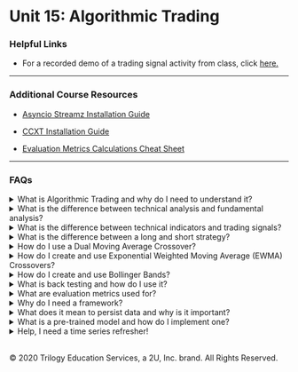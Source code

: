 # Unit 15: Algorithmic Trading

### Helpful Links

* For a recorded demo of a trading signal activity from class, click [here.](Activities_walkthrough.md)

---

### Additional Course Resources

* [Asyncio Streamz Installation Guide](Asyncio_Streamz_Install_Guide.md)

* [CCXT Installation Guide](CCXT_Install_Guide.md)

* [Evaluation Metrics Calculations Cheat Sheet](EvaluationsCalculationGuide.md)

---

### FAQs

<details>
<summary>What is Algorithmic Trading and why do I need to understand it?</summary><br>

Algorithmic trading is the trading of stocks using automated computer generated buy/sell decisions. This type of trading is becoming more and more popular in the FinTech world largely because it can be backtested with historical and current data to prove profitability and for its ability to mitigate profit loss due to human error. Some algorithmic trading strategies use the technology to inform their end decisions, while others run on auto-pilot - predicting and executing trades autonomously.

Algorithmic trading bots consist of three components:
- Signals:  Information that is useful for predicting the asset movement (such as performance and evaluation metrics, public sentiment).
- Entry Rules:  A decision rule telling you when to buy an asset (such as when a signal reaches a pre-specified, high enough level).
- Exit Rules:  A decision rule telling you when to sell or dispose of an asset (such as when a signal reaches a pre-specified, low enough level).
</details>
<details>
<summary>What is the difference between technical analysis and fundamental analysis?</summary><br>

The two major schools of thought in trading analysis are technical and fundamental analysis. They are both beneficial techniques used to develop trading strategies, however the methods of each are quite different.
<blockquote>

<details>
<summary>Technical Analysis</summary><br>

Technical analysis is used to determine the value of a stock based only on the patterns and trends in its price movements and volume. Examples of technical analysis methods are Moving Averages and Bollinger Bands. Technical analysts look for known patterns in the trend lines these methods produce, such as pennants, flags and wedges. Using these patterns, they attempt to predict the stock's future movements. For an overview list of technical indicator patterns, check out [this](https://www.investopedia.com/articles/technical/112601.asp) Investopedia article.

<br>
</details>
<details>
<summary>Fundamental Analysis</summary><br>

Fundamental analysis attempts to determine the value of a stock based on qualitative factors like management style and business model, quantitative factors such as balance sheet numbers, and even emotional and subjective factors like public sentiment. Fundamental analysts create complicated mathmatical forecasting models based on these factors, making many assumptions and applying different weights to various factors.

<br>
</details>

</blockquote><br>
</details>

</details>
<details>
<summary>What is the difference between technical indicators and trading signals?</summary><br>

Technical indicators are metrics used to evaluate stock price movements, while trading signals are the point at which those indicators suggest a time to buy or sell. A good trading strategy will utlize both as one plays off the other.

<blockquote>
<details>
<summary>Technical Indicators</summary><br>

Falling under the umbrella of technical analysis, a technical indicator is a data-driven metric that uses trading data such as closing price and volume to analyze the short or long-term price movements occurring over a specified period. For example, a 20-day simple moving average is a technical indicator representing a rolling 20-day mean of a stock's closing prices.

<br>
</details>
<details>
<summary>Trading Signals</summary><br>

A trading signal is the point at which a technical indicator, such as the crossover of two moving averages (short MA and long MA), suggests an opportunity for action--namely whether an individual trader or algorithmic trading program should issue a buy or sell order for a security (such as a stock) at that point in time.

<br>
</details>

</blockquote><br>
</details>

</details>
<details>
<summary>What is the difference between a long and short strategy?</summary><br>

Both long and short strategies are attempts at profitting off the buying and selling of financial assets, however the methods of profitting are quite different.

A long strategy is perhaps the most simple to understand and the most commonly used. Going long is the classic - *buy low and sell high* strategy most of us are accustomed to when we think of profitting on a sale. To use this strategy the asset is purchased at the lowest price and sold at the highest price, the profit is the difference.

A short strategy is much more difficult to conceptualize. To short a stock or financial asset, is to make a profit off the decline in value, which seems counterintuitive to many of us at first glance. To better understand, let's use an example scenario.
<blockquote><br>

Let's say that Bob owns 100 shares of *World's Best Co. Inc.* and they are each valued at $100, making their total value $10,000.

You've been researching the *World's Best Co. Inc.* and you've found some information that leads you to believe its not really the best after all, and that it's stock is well over-valued at $100 per share. You think its overvalued enough that the price is going to tank. You ask to borrow Bob's shares, and he agrees, temporarily transferring ownership of the shares to you (kind of like renting a home is the temporary transfer of many ownership rights). Now that you own the shares, even though its temporary, you can sell them!  You sell all 100 shares for $100 each for a $10,000 cash injection - Nice job!

Not long after you do this, the price per share does in fact tank - down to $25 per share. You can now buy another 100 shares of the stock yourself on the open market at a total price of $2,500 to replace the borrowed stock you sold. Just in time too, because you are scheduled to return Bob's 100 shares to him tomorrow per your contract agreement!  You transfer all 100 shares of stock back to Bob, while keeping the $7,500 profit you made on the sale!

You may wonder, what's in it for Bob?  Don't worry - Bob will you charge you interest and fees on the renting of his stock, after all, its a risk to him to rent it out in case you don't return it. But this is one of many reasons why shorting a stock can be both risky and profitable.<br>
<br>

</blockquote><br>
</details>
<details>
<summary>How do I use a Dual Moving Average Crossover?</summary>
<font size = "2">

_For ease of explanation, this example will use a **long strategy**. For a refresher on the difference between **long and short strategies**, see the above section on **_long/short strategy_** in this FAQ._</font>

<blockquote>
<details>
<summary>What it is:</summary><br>
The dual moving average crossover utilizes short and long term simple moving averages. When these two trend lines are plotted, they will move in the same direction on the chart and will eventually cross over each other. The value at the time of the crossover is considered the crossover point - a type of technical indicator.
<br>
Check out the [moving average refresher](Moving_Average_Refresher.md) if you need a quick refresh on how moving averages work!
<br>

<br>
</details>
<details>
<summary>How to use it:</summary><br>

If the short-term moving average line goes above the long-term moving average line, the indicator suggests that the price will be rising higher than the historical average in the short term.

If the short-term moving average line dips below the long-term moving average line, the indicator suggests that the price will be dropping lower than the historical average in the short term.

In the following candlestick chart for Bitcoin, you can see the dual moving average lines and the crossover points, indicating entry (buy signal) and exit (sell signal) points:

<img src=Images/dual_ma_cross.png width=700><br>
</details>
<details>
<summary>How to create it:</summary><br>

The dual moving average crossover can be created by using Pandas functionality. In the following steps we'll start with a simple example DataFrame with a datetime index and column of closing stock prices.

<img src=Images/signals_df.PNG width=150>
<blockquote><br>
<details>
<summary>Step One: Signal, STMA, and LTMA Columns</summary><br>

First we initialize a `Signals` column, then create our short and long term moving average columns using the `.rolling()` and `.mean()` methods:

```python
# Set the short window and long windows
short_window = 50
long_window = 100

# Generate the short and long moving averages (50 and 100 days, respectively)
signals_df['Signal'] = 0.0
signals_df['SMA50'] = signals_df['Close'].rolling(window=short_window).mean()
signals_df['SMA100'] = signals_df['Close'].rolling(window=long_window).mean()

signals_df.tail()
```
<img src=Images/signals_df_sma.PNG width=250>
<br>

</details><br>
<details>
<summary>Step Two: Creating the Signal Values</summary><br>

Next we create the signals themselves using `np.where()`. The code begins at the start of the short rolling window because the values prior to that are null. We accomplish this by slicing the column with a colon after the short_window variable: `signals_df[short_window:]`. The complete code loos like this:
```python
# Generate the trading signal (1 or 0) to when the short window is less than the long
# Note: Use 1 when the SMA50 is less than SMA100 and 0 for when it is not.
signals_df["Signal"][short_window:] = np.where(
    signals_df["SMA50"][short_window:] < signals_df["SMA100"][short_window:], 1.0, 0.0
)
```
Don't let the above code confuse you!  It is simply checking if the STMA is smaller than the LTMA and inserted a 1 if it is. A small snippet of the values generated can be seen below:

<img src=Images/signals_df_values.PNG width=350>
</details><br>
<details>
<summary>Step Three: Creating the Entry/Exit Points</summary><br>

The next step is to take the `.diff()` of the `Signals` column and add it to the DataFrame. Remember, `.diff` just subtracts one cell from the previous and provides the difference:

<img src=Images/signals_df_diff.PNG width=350>
</details><br>
<details>
<summary>Step Four: Visualizing the Indicators</summary><br>

Finally, the entry/exit points can be visualized using the following code:
```python
# Visualize exit position relative to close price
exit = signals_df[signals_df['Entry/Exit'] == -1.0]['Close'].hvplot.scatter(
    color='red',
    legend=False,
    ylabel='Price in $',
    width=1000,
    height=400)

# Visualize entry position relative to close price
entry = signals_df[signals_df['Entry/Exit'] == 1.0]['Close'].hvplot.scatter(
    color='green',
    legend=False,
    ylabel='Price in $',
    width=1000,
    height=400)

# Visualize close price for the investment
security_close = signals_df[['Close']].hvplot(
    line_color='lightgray',
    ylabel='Price in $',
    width=1000,
    height=400)

# Visualize moving averages
moving_avgs = signals_df[['SMA50', 'SMA100']].hvplot(
    ylabel='Price in $',
    width=1000,
    height=400)

# Overlay plots
entry_exit_plot = security_close * moving_avgs * entry * exit
entry_exit_plot.opts(xaxis=None)
```
<img src=Images/signals_df_plot.PNG width=800>

</details>
</blockquote><br>
</details>

</blockquote><br>
</details>
</details>
<details>
<summary>How do I create and use Exponential Weighted Moving Average (EWMA) Crossovers?</summary>
<font size = "2">

_For ease of explanation, this example will use a **long strategy**. For a refresher on the difference between **long and short strategies**, see the above section on **_long/short strategy_** in this FAQ._</font>
<blockquote>
<details>
<summary>What it is:</summary><br>

The EWMA crossover works in much the same way as the dual moving average crossover, except instead of a simple moving average, it utilizes short and long term exponentially weighted moving averages. Because the most recent prices are more heavily weighted and because the smaller window has less time included, the short term EWMA is considered a fast moving trend line with more momentum than its long term EWMA counterpart.

These two variables are subsequently referred to as a *fast close* for short term EWMA and a *slow close* for long term EWMA. Much like the dual moving average crossover, when these two trend lines are plotted, they will move in the same direction on the chart and will eventually cross over each other. The value at the time of the crossover is considered the crossover point - a type of technical indicator.<br>

Check out the [moving average refresher](Moving_Average_Refresher.md) if you need a quick refresh on how moving averages work!

<br>
</details>
<details>
<summary>How to use it:</summary><br>

If the fast close trend line goes above the slow close trend line, the indicator suggests that the price will be rising higher than the historical average in the short term.

If the fast close trend line dips below the slow close trend average line, the indicator suggests that the price will be dropping lower than the historical average in the short term.

In the following candlestick chart for Bitcoin, you can see the exponentially weighted moving average lines and the crossover points, indicating entry (buy signal) and exit (sell signal) points:

<img src=Images/dual_ewma_cross.png width=700><br>
</details>
<details>
<summary>How to create it:</summary><br>

The exponentially weighted moving average crossover can be created by using Pandas functionality. In the following steps we'll start with a simple example DataFrame with a datetime index and column of closing stock prices.
```python
import numpy as np
import Pandas as pd
import hvplot.Pandas
from pathlib import Path
```
<img src=Images/signals_ewm_df.PNG width=150>
<blockquote><br>
<details>
<summary>Step One: Signal, Fast_Close, and Slow_Close Columns</summary><br>

First we initialize a `Signal` column, then create our short and long term moving average columns using the `.ewm()` and `.mean()` methods:

```python
# Set the short window and long windows
fast_close = 1
slow_close = 10

# Generate the fast and slow close exponentially weighted moving averages (1 and 10 days, respectively)
signals_df['Fast_Close'] = signals_df['Close'].ewm(halflife=short_window).mean()
signals_df['Slow_Close'] = signals_df['Close'].ewm(halflife=long_window).mean()
signals_df['Signal'] = 0.0

signals_df.tail()
```
<img src=Images/signals_df_ema.PNG width=250>
<br>

</details><br>
<details>
<summary>Step Two: Creating the Signal Values</summary><br>

Next we create the signals themselves using `np.where()`. The code begins at the start of the fast_close window because the values prior to that are null. We accomplish this by slicing the column with a colon after the short_window variable: `signals_df[short_window:]`. The complete code loos like this:
```python
# Generate the trading signal (1 or 0) to when the fast_close is less than the slow_close
# Note: Use 1 when the fast_close is less than the slow_close and 0 for when it is not.
signals_df["Signal"][short_window:] = np.where(
    signals_df["fast_close"][short_window:] < signals_df["slow_close"][short_window:], 1.0, 0.0
)
```
Don't let the above code confuse you!  It is simply checking if the fast close price is smaller than the slow close price and inserting a 1 if it is.

</details><br>
<details>
<summary>Step Three: Creating the Entry/Exit Points</summary><br>

The next step is to take the `.diff()` of the `Signals` column and add it to the DataFrame. Remember, `.diff` just subtracts one cell from the previous and provides the difference:

<img src=Images/signals_df_ewm_diff.PNG width=350>
</details><br>
<details>
<summary>Step Four: Visualizing the Indicators</summary><br>

Finally, the entry/exit points can be visualized using the code below. You'll notice there are many more entry/exit points than with the DMAC. This is because the exponentially weighted moving averages cause the price action to move faster:
```python
# Visualize exit position relative to close price
exit = signals_df[signals_df['Entry/Exit'] == -1.0]['Close'].hvplot.scatter(
    color='red',
    legend=False,
    ylabel='Price in $',
    width=1000,
    height=400)

# Visualize entry position relative to close price
entry = signals_df[signals_df['Entry/Exit'] == 1.0]['Close'].hvplot.scatter(
    color='green',
    legend=False,
    ylabel='Price in $',
    width=1000,
    height=400)

# Visualize close price for the investment
security_close = signals_df[['Close']].hvplot(
    line_color='lightgray',
    ylabel='Price in $',
    width=1000,
    height=400)

# Visualize exponentially weighted moving averages
moving_avgs = signals_df[['Fast_Close', 'Slow_Close']].hvplot(
    ylabel='Price in $',
    width=1000,
    height=400)

# Overlay plots
entry_exit_plot = security_close * moving_avgs * entry * exit
entry_exit_plot.opts(xaxis=None)
```
<img src=Images/signals_df_ewm_plot.PNG width=800>

</details>
</blockquote><br>
</details>
</blockquote><br>

</details>
<details>
<summary>How do I create and use Bollinger Bands?</summary>
<font size = "2">

_For ease of explanation, this example will use a **long strategy**. For a refresher on the difference between **long and short strategies**, see the above section on **_long/short strategy_** in this FAQ._</font>

<blockquote>
<details>
<summary>What it is:</summary><br>

Bollinger Bands are a set of lines representing a positive and negative standard deviation away from the simple moving average (SMA) of the asset's closing price.<br>

These lines create _bands_ that move across the plot, creating an area of empty space. The area within this space represents where the closing price _should_ tend to be. The entry/exit signals are generated when the closing price trend line moves out of that area and dips either below or above the bottom and top barriers of the bands.

Check out the [moving average refresher](Moving_Average_Refresher.md) if you need a quick refresh on how moving averages work!

<br>
</details>
<details>
<summary>How to use it:</summary><br>

When the closing price trend line moves below the lower band, a long (buy) opportunity exists as the signal suggests that the price action will tend to move upwards and more in line with where the price _should be_ (within the standard deviation area of the bands).

When the closing price trend line moves above the upper band, a short (sell) opportunity exists as the signal suggests that the price action will tend to move lower and more in line with where the price _should be_ (within the standard deviation area of the bands).

<img src=Images/Boll-Bands.PNG width=700><br>

</details>
<details>
<summary>How to create it:</summary><br>

The dual moving average crossover can be created by using Pandas functionality. In the following steps we'll start with a simple example DataFrame with a datetime index and column of closing stock prices. We will also need to import the following dependences:
```python
import numpy as np
import Pandas as pd
import hvplot.Pandas
from pathlib import Path
```

<img src=Images/signals_bb_df.PNG width=150>
<blockquote>
<details>
<summary>Step One: Generate the daily return column:</summary><br>

We begin by adding a column to hold our daily return values:

```python
# Drop NAs and calculate daily percent return
btc_df['daily_return'] = btc_df['Close'].dropna().pct_change()
btc_df
```
<img src=Images/bb_df.PNG width=500>

</details>

<details>
<summary>Step Two: Generate the values used to create bands:</summary><br>

Next, we generate the values that are subsequently used to create the bands themselves. We use a rolling standard deviation to do this, after which the upper and lower bounds of the bands are creating by adding or substracting the mid_band from the standard deviation respectively:

```python
# Drop NAs and calculate daily percent return
btc_df['daily_return'] = btc_df['Close'].dropna().pct_change()
btc_df# Set Bollinger band window
bollinger_window = 20

# Calculate rolling mean and standard deviation
btc_df['bollinger_mid_band'] = btc_df['Close'].rolling(window=bollinger_window).mean()
btc_df['bollinger_std'] = btc_df['Close'].rolling(window=20).std()

# Calculate upper and lowers bands of Bollinger band
btc_df['bollinger_upper_band']  = btc_df['bollinger_mid_band'] + (btc_df['bollinger_std'] * 1)
btc_df['bollinger_lower_band']  = btc_df['bollinger_mid_band'] - (btc_df['bollinger_std'] * 1)
```

<img src=Images/bb_bands_df.PNG width=500>

</details>
<details>
<summary>Step Three: Plot the bands!</summary><br>

We can finally plot our Bollinger bands as follows:

```python
btc_df[['Close','bollinger_mid_band','bollinger_upper_band','bollinger_lower_band']].plot(figsize=(20,10))
```
<img src=Images/bb_df_plot.PNG width=800>

</details>
</details>
</blockquote><br>

</details>
<details>
<summary>What is back testing and how do I use it?</summary><br>

The term sounds more complicated that it actually is - backtesting is simply the testing of your trading strategy using historical data in a simulated scenario. The results indicate how much the gains and losses **_would_** have been if the strategy had been implemented on a dummy portfolio of predetermined share size with a dummy capital amount of a predetermined size. Typically `500` is chosen for the portfolio size and `$100,000` is chosen for the available capital.

For an example of back test simulation check out the steps below:

<blockquote>
<details>
<summary>Step One: </summary><br>

To conduct the simulation in Jupyter, the portfolio size and capital amount are set in variables so they can be easily inserted to our code:
```python
# Set initial capital
initial_capital = float(100000)
# Set the share size
share_size = 500
```
The portfolio size, or *position*, is set in a column titled `Position` and is coded to equal `500` when the crossover signal is 1 by multipying our share size by the signal:
```python
# Take a 500 share position where the dual moving average crossover is 1 (SMA50 is greater than SMA100)
signals_df['Position'] = share_size * signals_df['Signal']
```
This inserts a column as seen below:

<img src=Images/active-positions.png>
</details>
<details>
<summary>Step Two: </summary><br>

Next, a columm is inserted indicating the share size purchase or sale, depending on the entry/exit points. If there is an entry point, the share size is  `500` if there is an exit point, the share size is `-500`. This is creating by running `.diff()` on the `Position` column.

```python
# Find the points in time where a 500 share position is bought or sold
signals_df['Entry/Exit Position'] = signals_df['Position'].diff()
```

This inserts a column as seen below:

<img src=Images/active-positions_diff.png>
</details>
<details>
<summary>Step Three: </summary><br>

Next, the column `Portfolio Holdings` is inserted to represent the cumulative investment in the chosen stock over time. These values are obtained by multiplying the closing prices of the stock by the cumulative sum for entry/exit positions of 500 shares - or in this case the `Entry/Exity Position` column:

```python
# Multiply share price by entry/exit positions and get the cumulatively sum
signals_df['Portfolio Holdings'] = signals_df['close'] * signals_df['Entry/Exit Position'].cumsum()
```
This inserts a column as seen below:

<img src=Images/active-positions_holdings.png>

</details>
<details>
<summary>Step Three: </summary><br>

We now add another new column to represent the remaining cash value of our capital as we make our psuedo investments. To calculate this value, we subtract the `initial_capital` from the product of the `close` prices and the cumulative sum of the `Entry/Exit Position`:

```python
# Subtract the initial capital by the portfolio holdings to get the amount of liquid cash in the portfolio
signals_df['Portfolio Cash'] = initial_capital - (signals_df['close'] * signals_df['Entry/Exit Position']).cumsum()
```
This inserts a column as seen below:

<img src=Images/active-positions_cash.png>

</details>
<details>
<summary>Step Four: </summary><br>

Next, we add the values of the `Portfolio Cash` column to the values of the `Portfolio Holdings` column to create a new column of values - `Portfolio Total`. This column represents the total value of the portfolio over time.

```python

# Get the total portfolio value by adding the cash amount by the portfolio holdings (or investments)
signals_df['Portfolio Total'] = signals_df['Portfolio Cash'] + signals_df['Portfolio Holdings']
```
This inserts a column as seen below:

<img src=Images/active-positions_total.png>

</details>
<details>
<summary>Step Five: </summary><br>

The final step before plotting is to generate the daily and cumulative returns. The `Portfolio Daily Returns` column is populated by using `.pct_change()` on the `Portfolio Total` column. The `Portfolio Cumulative Returns` column is populated using `cumprod()` on the newly generated `Portfolio Daily Returns` column.
```python
# Calculate the portfolio daily returns
signals_df['Portfolio Daily Returns'] = signals_df['Portfolio Total'].pct_change()

# Calculate the cumulative returns
signals_df['Portfolio Cumulative Returns'] = (1 + signals_df['Portfolio Daily Returns']).cumprod() - 1
```
This inserts columns as seen below:

<img src=Images/active-positions_returns.png>

</details>
<details>
<summary>Step Six: </summary><br>

Finally, we can visualize the simulation and thus the overal success or failure of our strategy by plotting the values.

```python
# Visualize exit position relative to total portfolio value
exit = signals_df[signals_df['Entry/Exit'] == -1.0]['Portfolio Total'].hvplot.scatter(
    color='red',
    legend=False,
    ylabel='Total Portfolio Value',
    width=1000,
    height=400
)

# Visualize entry position relative to total portfolio value
entry = signals_df[signals_df['Entry/Exit'] == 1.0]['Portfolio Total'].hvplot.scatter(
    color='green',
    legend=False,
    ylabel='Total Portfolio Value',
    width=1000,
    height=400
)

# Visualize total portfolio value for the investment
total_portfolio_value = signals_df[['Portfolio Total']].hvplot(
    line_color='lightgray',
    ylabel='Total Portfolio Value',
    width=1000,
    height=400
)

# Overlay plots
portfolio_entry_exit_plot = total_portfolio_value * entry * exit
portfolio_entry_exit_plot.opts(xaxis=None)
```
The above code generates a chart like the one below. This allows us to visualize our simulation. We can see our entry/exit points in red/green respectively, and we can see the trend line of the value of the portfolio rise over time. This particular simulation increased the initial capital from $100,000 to a total portfolio value of $132,975:

<img src=Images/sim_visualization.PNG>

</details>

</blockquote><br>
</details>
</details>
<details>
<summary>What are evaluation metrics used for?</summary><br>

Evaluation metrics are calculations used to assess the value of trades. Used in conjunction with your trading algorithms, they can be used to analyze it's performance and plan for needed adjustments. In class we cover the following evluation metrics:

- **Cumulative Return:** the total/aggregated amount of gains and losses for an investment. Cumulative return is measured across time and not for a given time period.

- **Annual Return:** a time-weighted annual percentage representing the return on an investment over a period of time.

- **Annual Volatility:** the annualized degree of variation in trading prices over time.

- **Sharpe Ratio:** The return of investment compared to its risk, measured by the difference between the return on investment and the risk-free return.

- **Downside Deviation/Return:** The measure of risk for returns that are below the minimum acceptable return.

- **Sortino Ratio:** The quotient of harmful volatility and overall volatility. The Sortino ratio focuses on downside deviation rather than the standard deviation.

A cheat sheet to these calculations can be seen [here.](EvaluationsCalculationGuide.md)

</details>

<details>
<summary>Why do I need a framework?</summary><br>

A framework is much like a template for your code. It's a programming technique that organizes code into a workflow that can easily be reused and applied to different scenarios. Just as a library like Pandas can provide prebuilt code to be easily inserted into your program, the framework provides prebuilt structure and organization into which that code can be inserted. The code inside the framework can be easily changed to fit new data, but the flow of the code remains the same.

The trading framework we build in class provides a work flow for building an entire dashboard to visualize a trading strategy. The code inside the framework can be swapped out to accompodate new data, but the work flow remains the same so that when the dashboard is generated all of its components created and can be populated.

</details>

<details>
<summary>What does it mean to persist data and why is it important?</summary><br>

Data persistence is the concept of saving data to a database to have a reliable copy of data that is persisted rather than transiently stored as in-memory data structures.

Persisting data is generally a best practice as it provides a method for data recovery should an application ever fail; data stored in transient in-memory data structures will be lost forever if the application itself terminates. Also, persisting data to a database allows for separate data analysis to be done at a later time, if desired.

</details>

<details>
<summary>What is a pre-trained model and how do I implement one?</summary><br>

Just as we can persist data using a database for longetivity and reuse, we can persist models for the same reasons. When a model is persisted, it is referred to as pre-trained. Pre-trained models have been created, configured, and fitted to data then saved for later use. The models can be loaded as any file can be loaded, using the right modules of course.

This saves us the time consuming process of splitting our data for training and testing, then fitting the model. If it has been done once, and a successful combination has been found, the model can be saved and reused later.

There are many ways to persist your model, however in class we use a library called `joblib`. To save the model we utilize the following code:

```python
from joblib import dump
dump(model, 'your_model.joblib')
```

Once the model is saved, we can load it whenever we need to use it. We load the model as follows:

```python
from joblib import load
model = load('your_model.joblib')
```

Once the model is loaded, predictions can be made as normal:

```python
predictions = model.predict(X_test)
```
</details>


<details>
<summary>Help, I need a time series refresher!</summary><br>

It's important to convert dates into time series when working with python and Pandas. For a quick refresher on reading time series data into a Pandas DataFrame, see below. for a full refresher, head back to the [Unit 10 - Time Series FAQ.](../../10-Time-Series/Supplemental/StudentGuide.md)

<blockquote>
<details><summary>How do you convert objects to `datetime`?</summary>

Converting objects to `datetime` can be tricky. Using Pandas, the conversion can be handled upon reading in of data. The syntax to handle the conversion from `read_csv()` is:

```python
df = pd.read_csv('your_data.csv', parse_dates=True)
```
This converts each object to a `datetime` object. Alternatively, you can also set the index as the date column for ease of plotting:
```python
df = pd.read_csv('your_data.csv', infer_datetime_format=True, parse_dates=True, index_col='Date')
```

</details>
</blockquote>
<br>
</details>
<br>


© 2020 Trilogy Education Services, a 2U, Inc. brand. All Rights Reserved.
